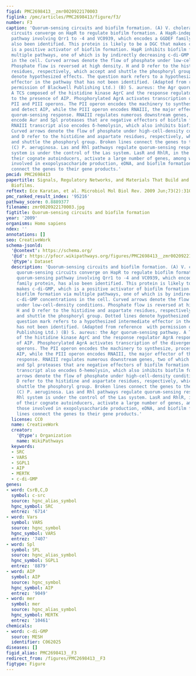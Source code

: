 ```yaml
---
figid: PMC2698413__zmr0020922170003
figlink: /pmc/articles/PMC2698413/figure/f3/
number: F3
caption: 'Quorum-sensing circuits and biofilm formation. (A) V. cholerae. Three quorum-sensing
  circuits converge on HapR to regulate biofilm formation. A HapR-independent quorum-sensing
  pathway involving Qrr1 to -4 and VC0939, which encodes a GGDEF family protein, has
  also been identified. This protein is likely to be a DGC that makes c-di-GMP, which
  is a positive activator of biofilm formation. HapR inhibits biofilm formation via
  multiple pathways, one of which is by indirectly decreasing c-di-GMP concentrations
  in the cell. Curved arrows denote the flow of phosphate under low-cell-density conditions.
  Phosphate flow is reversed at high density. H and D refer to the histidine and aspartate
  residues, respectively, which accept and shuttle the phosphoryl group. Dotted lines
  denote hypothesized effects. The question mark refers to a hypothesized intermediate
  effector in the pathway that has not been identified. (Adapted from reference  with
  permission of Blackwell Publishing Ltd.) (B) S. aureus: the Agr quorum-sensing pathway.
  A TCS composed of the histidine kinase AgrC and the response regulator AgrA responds
  to the presence of AIP. Phosphorylated AgrA activates transcription of the divergent
  PII and PIII operons. The PII operon encodes the machinery to synthesize, process,
  and detect AIP, while the PIII operon encodes RNAIII, the major effector of the
  quorum-sensing response. RNAIII regulates numerous downstream genes, two of which
  encode Aur and Spl proteases that are negative effectors of biofilm formation. The
  RNAIII transcript also encodes δ-hemolysin, which also inhibits biofilm formation.
  Curved arrows denote the flow of phosphate under high-cell-density conditions. H
  and D refer to the histidine and aspartate residues, respectively, which accept
  and shuttle the phosphoryl group. Broken lines connect the genes to their gene products.
  (C) P. aeruginosa. Las and Rhl pathways regulate quorum-sensing responses. The Rhl
  system is under the control of the Las system. LasR and RhlR, in the presence of
  their cognate autoinducers, activate a large number of genes, among which are those
  involved in exopolysaccharide production, eDNA, and biofilm formation. Broken lines
  connect the genes to their gene products.'
pmcid: PMC2698413
papertitle: Signals, Regulatory Networks, and Materials That Build and Break Bacterial
  Biofilms.
reftext: Ece Karatan, et al. Microbiol Mol Biol Rev. 2009 Jun;73(2):310-347.
pmc_ranked_result_index: '95216'
pathway_score: 0.8889377
filename: zmr0020922170003.jpg
figtitle: Quorum-sensing circuits and biofilm formation
year: '2009'
organisms: Homo sapiens
ndex: ''
annotations: []
seo: CreativeWork
schema-jsonld:
  '@context': https://schema.org/
  '@id': https://pfocr.wikipathways.org/figures/PMC2698413__zmr0020922170003.html
  '@type': Dataset
  description: 'Quorum-sensing circuits and biofilm formation. (A) V. cholerae. Three
    quorum-sensing circuits converge on HapR to regulate biofilm formation. A HapR-independent
    quorum-sensing pathway involving Qrr1 to -4 and VC0939, which encodes a GGDEF
    family protein, has also been identified. This protein is likely to be a DGC that
    makes c-di-GMP, which is a positive activator of biofilm formation. HapR inhibits
    biofilm formation via multiple pathways, one of which is by indirectly decreasing
    c-di-GMP concentrations in the cell. Curved arrows denote the flow of phosphate
    under low-cell-density conditions. Phosphate flow is reversed at high density.
    H and D refer to the histidine and aspartate residues, respectively, which accept
    and shuttle the phosphoryl group. Dotted lines denote hypothesized effects. The
    question mark refers to a hypothesized intermediate effector in the pathway that
    has not been identified. (Adapted from reference  with permission of Blackwell
    Publishing Ltd.) (B) S. aureus: the Agr quorum-sensing pathway. A TCS composed
    of the histidine kinase AgrC and the response regulator AgrA responds to the presence
    of AIP. Phosphorylated AgrA activates transcription of the divergent PII and PIII
    operons. The PII operon encodes the machinery to synthesize, process, and detect
    AIP, while the PIII operon encodes RNAIII, the major effector of the quorum-sensing
    response. RNAIII regulates numerous downstream genes, two of which encode Aur
    and Spl proteases that are negative effectors of biofilm formation. The RNAIII
    transcript also encodes δ-hemolysin, which also inhibits biofilm formation. Curved
    arrows denote the flow of phosphate under high-cell-density conditions. H and
    D refer to the histidine and aspartate residues, respectively, which accept and
    shuttle the phosphoryl group. Broken lines connect the genes to their gene products.
    (C) P. aeruginosa. Las and Rhl pathways regulate quorum-sensing responses. The
    Rhl system is under the control of the Las system. LasR and RhlR, in the presence
    of their cognate autoinducers, activate a large number of genes, among which are
    those involved in exopolysaccharide production, eDNA, and biofilm formation. Broken
    lines connect the genes to their gene products.'
  license: CC0
  name: CreativeWork
  creator:
    '@type': Organization
    name: WikiPathways
  keywords:
  - SRC
  - VARS
  - SGPL1
  - AIP
  - MERTK
  - c-di-GMP
genes:
- word: CsrB,C,D
  symbol: c-src
  source: hgnc_alias_symbol
  hgnc_symbol: SRC
  entrez: '6714'
- word: Vars
  symbol: VARS
  source: hgnc_symbol
  hgnc_symbol: VARS
  entrez: '7407'
- word: Spl
  symbol: SPL
  source: hgnc_alias_symbol
  hgnc_symbol: SGPL1
  entrez: '8879'
- word: AIP
  symbol: AIP
  source: hgnc_symbol
  hgnc_symbol: AIP
  entrez: '9049'
- word: mer
  symbol: mer
  source: hgnc_alias_symbol
  hgnc_symbol: MERTK
  entrez: '10461'
chemicals:
- word: c-di-GMP
  source: MESH
  identifier: C062025
diseases: []
figid_alias: PMC2698413__F3
redirect_from: /figures/PMC2698413__F3
figtype: Figure
---
```

